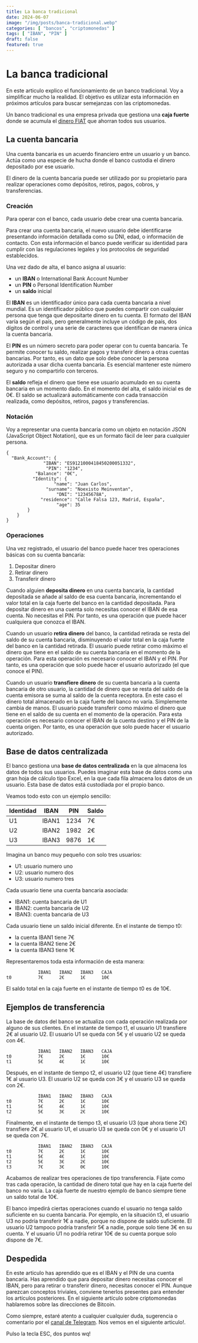 ```yaml
---
title: La banca tradicional
date: 2024-06-07
image: "/img/posts/banca-tradicional.webp"
categories: [ "bancos", "criptomonedas" ]
tags: [ "IBAN", "PIN" ]
draft: false
featured: true
---
```


# La banca tradicional

En este articulo explico el funcionamiento de un banco tradicional. Voy a simplificar mucho la realidad. El objetivo es utilizar esta información en próximos artículos para buscar semejanzas con las criptomonedas.

Un banco tradicional es una empresa privada que gestiona una **caja fuerte** donde se acumula el [dinero FIAT](/post/2024/dinero-fiat) que ahorran todos sus usuarios.

## La cuenta bancaria

Una cuenta bancaria es un acuerdo financiero entre un usuario y un banco. Actúa como una especie de hucha donde el banco custodia el dinero depositado por ese usuario.

El dinero de la cuenta bancaria puede ser utilizado por su propietario para realizar operaciones como depósitos, retiros, pagos, cobros, y transferencias.

### Creación

Para operar con el banco, cada usuario debe crear una cuenta bancaria.

Para crear una cuenta bancaria, el nuevo usuario debe identificarse presentando información detallada como su DNI, edad, o información de contacto. Con esta información el banco puede verificar su identidad para cumplir con las regulaciones legales y los protocolos de seguridad establecidos.

Una vez dado de alta, el banco asigna al usuario:

- un **IBAN** o International Bank Account Number
- un **PIN** o Personal Identification Number
- un **saldo** inicial

El **IBAN** es un identificador único para cada cuenta bancaria a nivel mundial. Es un identificador público que puedes compartir con cualquier persona que tenga que depositarte dinero en tu cuenta. El formato del IBAN varía según el país, pero generalmente incluye un código de país, dos dígitos de control y una serie de caracteres que identifican de manera única la cuenta bancaria.

El **PIN** es un número secreto para poder operar con tu cuenta bancaria. Te permite conocer tu saldo, realizar pagos y transferir dinero a otras cuentas bancarias. Por tanto, es un dato que solo debe conocer la persona autorizada a usar dicha cuenta bancaria. Es esencial mantener este número seguro y no compartirlo con terceros.

El **saldo** refleja el dinero que tiene ese usuario acumulado en su cuenta bancaria en un momento dado. En el momento del alta, el saldo inicial es de 0€. El saldo se actualizará automáticamente con cada transacción realizada, como depósitos, retiros, pagos y transferencias.

### Notación

Voy a representar una cuenta bancaria como un objeto en notación JSON (JavaScript Object Notation), que es un formato fácil de leer para cualquier persona.

```
{
  "Bank_Account": {
              "IBAN": "ES9121000418450200051332",
               "PIN": "1234",
           "Balance": "0€",
          "Identity": {
                  "name": "Juan Carlos",
               "surname": "Noexisto Meinventan",
                   "DNI": "12345678A",
             "residence": "Calle Falsa 123, Madrid, España",
                   "age": 35
        }
    }
}
```

### Operaciones

Una vez registrado, el usuario del banco puede hacer tres operaciones básicas con su cuenta bancaria:

1. Depositar dinero
2. Retirar dinero
3. Transferir dinero

Cuando alguien **deposita dinero** en una cuenta bancaria, la cantidad depositada se añade al saldo de esa cuenta bancaria, incrementando el valor total en la caja fuerte del banco en la cantidad depositada. Para depositar dinero en una cuenta solo necesitas conocer el IBAN de esa cuenta. No necesitas el PIN. Por tanto, es una operación que puede hacer cualquiera que conozca el IBAN.

Cuando un usuario **retira dinero** del banco, la cantidad retirada se resta del saldo de su cuenta bancaria, disminuyendo el valor total en la caja fuerte del banco en la cantidad retirada. El usuario puede retirar como máximo el dinero que tiene en el saldo de su cuenta bancaria en el momento de la operación. Para esta operación es necesario conocer el IBAN y el PIN. Por tanto, es una operación que solo puede hacer el usuario autorizado (el que conoce el PIN).

Cuando un usuario **transfiere dinero** de su cuenta bancaria a la cuenta bancaria de otro usuario, la cantidad de dinero que se resta del saldo de la cuenta emisora se suma al saldo de la cuenta receptora. En este caso el dinero total almacenado en la caja fuerte del banco no varía. Simplemente cambia de manos. El usuario puede transferir como máximo el dinero que tiene en el saldo de su cuenta en el momento de la operación. Para esta operación es necesario conocer el IBAN de la cuenta destino y el PIN de la cuenta origen. Por tanto, es una operación que solo puede hacer el usuario autorizado.

## Base de datos centralizada

El banco gestiona una **base de datos centralizada** en la que almacena los datos de todos sus usuarios. Puedes imaginar esta base de datos como una gran hoja de cálculo tipo Excel, en la que cada fila almacena los datos de un usuario. Esta base de datos está custodiada por el propio banco.

Veamos todo esto con un ejemplo sencillo:

| Identidad | IBAN  | PIN  | Saldo |
|-----------|-------|------|-------|
| U1        | IBAN1 | 1234 |   7€  |
| U2        | IBAN2 | 1982 |   2€  |
| U3        | IBAN3 | 9876 |   1€  |

Imagina un banco muy pequeño con solo tres usuarios:

- U1: usuario numero uno
- U2: usuario numero dos
- U3: usuario numero tres

Cada usuario tiene una cuenta bancaria asociada:

- IBAN1: cuenta bancaria de U1
- IBAN2: cuenta bancaria de U2
- IBAN3: cuenta bancaria de U3

Cada usuario tiene un saldo inicial diferente. En el instante de tiempo t0:

- la cuenta IBAN1 tiene 7€
- la cuenta IBAN2 tiene 2€
- la cuenta IBAN3 tiene 1€

Representaremos toda esta información de esta manera:

```
            IBAN1   IBAN2   IBAN3   CAJA
t0          7€      2€      1€      10€
```

El saldo total en la caja fuerte en el instante de tiempo t0 es de 10€.

## Ejemplos de transferencia

La base de datos del banco se actualiza con cada operación realizada por alguno de sus clientes. En el instante de tiempo t1, el usuario U1 transfiere 2€ al usuario U2. El usuario U1 se queda con 5€ y el usuario U2 se queda con 4€.

```
            IBAN1   IBAN2   IBAN3   CAJA
t0          7€      2€      1€      10€
t1          5€      4€      1€      10€
```

Después, en el instante de tiempo t2, el usuario U2 (que tiene 4€) transfiere 1€ al usuario U3. El usuario U2 se queda con 3€ y el usuario U3 se queda con 2€.

```
            IBAN1   IBAN2   IBAN3   CAJA
t0          7€      2€      1€      10€
t1          5€      4€      1€      10€
t2          5€      3€      2€      10€
```

Finalmente, en el instante de tiempo t3, el usuario U3 (que ahora tiene 2€) transfiere 2€ al usuario U1, el usuario U3 se queda con 0€ y el usuario U1 se queda con 7€.

```
            IBAN1   IBAN2   IBAN3   CAJA
t0          7€      2€      1€      10€
t1          5€      4€      1€      10€
t2          5€      3€      2€      10€
t3          7€      3€      0€      10€
```

Acabamos de realizar tres operaciones de tipo transferencia. Fíjate como tras cada operación, la cantidad de dinero total que hay en la caja fuerte del banco no varia. La caja fuerte de nuestro ejemplo de banco siempre tiene un saldo total de 10€.

El banco impedirá ciertas operaciones cuando el usuario no tenga saldo suficiente en su cuenta bancaria. Por ejemplo, en la situación t3, el usuario U3 no podría transferir 1€ a nadie, porque no dispone de saldo suficiente. El usuario U2 tampoco podría transferir 5€ a nadie, porque solo tiene 3€ en su cuenta. Y el usuario U1 no podría retirar 10€ de su cuenta porque solo dispone de 7€.

## Despedida

En este articulo has aprendido que es el IBAN y el PIN de una cuenta bancaria. Has aprendido que para depositar dinero necesitas conocer el IBAN, pero para retirar o transferir dinero, necesitas conocer el PIN. Aunque parezcan conceptos triviales, conviene tenerlos presentes para entender los artículos posteriores. En el siguiente artículo sobre criptomonedas hablaremos sobre las direcciones de Bitcoin.

Como siempre, estaré atento a cualquier cualquier duda, sugerencia o comentario por el [canal de Telegram](https://t.me/lateclaescape). Nos vemos en el siguiente articulo!.

Pulso la tecla ESC, dos puntos wq!
